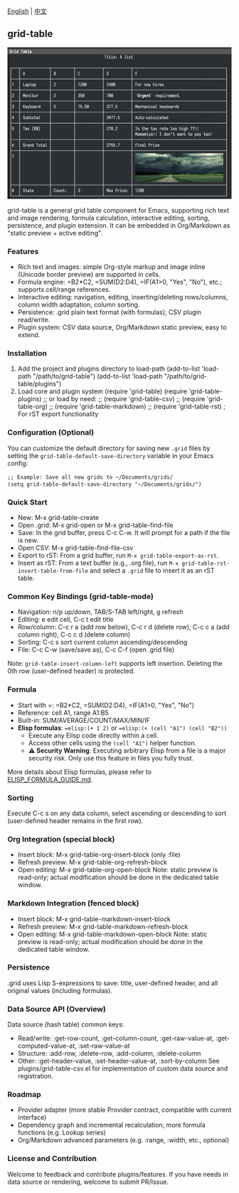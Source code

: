 [English](README.md) | [中文](README_CN.md)

## grid-table

![](pictures/figure1.jpg)

grid-table is a general grid table component for Emacs, supporting rich text and image rendering, formula calculation, interactive editing, sorting, persistence, and plugin extension. It can be embedded in Org/Markdown as "static preview + active editing".

### Features

- Rich text and images: simple Org-style markup and image inline (Unicode border preview) are supported in cells.
- Formula engine: =B2*C2, =SUM(D2:D4), =IF(A1>0, "Yes", "No"), etc.; supports cell/range references.
- Interactive editing: navigation, editing, inserting/deleting rows/columns, column width adaptation, column sorting.
- Persistence: .grid plain text format (with formulas); CSV plugin read/write.
- Plugin system: CSV data source, Org/Markdown static preview, easy to extend.

### Installation

1) Add the project and plugins directory to load-path
   (add-to-list 'load-path "/path/to/grid-table")
   (add-to-list 'load-path "/path/to/grid-table/plugins")
2) Load core and plugin system
   (require 'grid-table)
   (require 'grid-table-plugins)
   ;; or load by need:
   ;; (require 'grid-table-csv)
   ;; (require 'grid-table-org)
   ;; (require 'grid-table-markdown)
   ;; (require 'grid-table-rst) ; For rST export functionality

### Configuration (Optional)

You can customize the default directory for saving new `.grid` files by setting the `grid-table-default-save-directory` variable in your Emacs config:

```elisp
;; Example: Save all new grids to ~/Documents/grids/
(setq grid-table-default-save-directory "~/Documents/grids/")
```

### Quick Start

- New: M-x grid-table-create
- Open .grid: M-x grid-open or M-x grid-table-find-file
- Save: In the grid buffer, press C-c C-w. It will prompt for a path if the file is new.
- Open CSV: M-x grid-table-find-file-csv
- Export to rST: From a grid buffer, run `M-x grid-table-export-as-rst`.
- Insert as rST: From a text buffer (e.g.,  .org file), run `M-x grid-table-rst-insert-table-from-file` and select a `.grid` file to insert it as an rST table.

### Common Key Bindings (grid-table-mode)

- Navigation: n/p up/down, TAB/S-TAB left/right, g refresh
- Editing: e edit cell, C-c t edit title
- Row/column: C-c r a (add row below), C-c r d (delete row); C-c c a (add column right), C-c c d (delete column)
- Sorting: C-c s sort current column ascending/descending
- File: C-c C-w (save/save as), C-c C-f (open .grid file)

Note: `grid-table-insert-column-left` supports left insertion. Deleting the 0th row (user-defined header) is protected.

### Formula

- Start with =: =B2*C2, =SUM(D2:D4), =IF(A1>0, "Yes", "No")
- Reference: cell A1, range A1:B5
- Built-in: SUM/AVERAGE/COUNT/MAX/MIN/IF
- **Elisp formulas**: `=elisp:(+ 1 2)` or `=elisp:(+ (cell "A1") (cell "B2"))`
  - Execute any Elisp code directly within a cell.
  - Access other cells using the `(cell "A1")` helper function.
  - **⚠️ Security Warning**: Executing arbitrary Elisp from a file is a major security risk. Only use this feature in files you fully trust.

More details about Elisp formulas, please refer to [ELISP_FORMULA_GUIDE.md](docs/ELISP_FORMULA_GUIDE.md).

### Sorting

Execute C-c s on any data column, select ascending or descending to sort (user-defined header remains in the first row).

### Org Integration (special block)

- Insert block: M-x grid-table-org-insert-block (only :file)
- Refresh preview: M-x grid-table-org-refresh-block
- Open editing: M-x grid-table-org-open-block
Note: static preview is read-only; actual modification should be done in the dedicated table window.

### Markdown Integration (fenced block)

- Insert block: M-x grid-table-markdown-insert-block
- Refresh preview: M-x grid-table-markdown-refresh-block
- Open editing: M-x grid-table-markdown-open-block
Note: static preview is read-only; actual modification should be done in the dedicated table window.

### Persistence

.grid uses Lisp S-expressions to save: title, user-defined header, and all original values (including formulas).

### Data Source API (Overview)

Data source (hash table) common keys:
- Read/write: :get-row-count, :get-column-count, :get-raw-value-at, :get-computed-value-at, :set-raw-value-at
- Structure: :add-row, :delete-row, :add-column, :delete-column
- Other: :get-header-value, :set-header-value-at, :sort-by-column
See plugins/grid-table-csv.el for implementation of custom data source and registration.

### Roadmap

- Provider adapter (more stable Provider contract, compatible with current interface)
- Dependency graph and incremental recalculation, more formula functions (e.g. Lookup series)
- Org/Markdown advanced parameters (e.g. :range, :width, etc., optional)

### License and Contribution

Welcome to feedback and contribute plugins/features. If you have needs in data source or rendering, welcome to submit PR/Issue.


